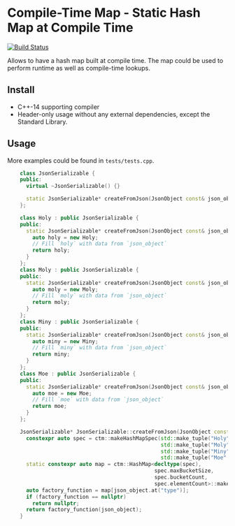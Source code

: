 # Compile-Time Map - Static Hash Map at Compile Time

[![Build Status](https://travis-ci.org/ChoppinBlockParty/ctm.svg?branch=master)](https://travis-ci.org/ChoppinBlockParty/ctm)

Allows to have a hash map built at compile time. The map could be used to perform runtime as well
as compile-time lookups.

## Install

* C++-14 supporting compiler
* Header-only usage without any external dependencies, except the Standard Library.

## Usage

More examples could be found in `tests/tests.cpp`.

```cpp
    class JsonSerializable {
    public:
      virtual ~JsonSerializable() {}

      static JsonSerializable* createFromJson(JsonObject const& json_object);
    };

    class Holy : public JsonSerializable {
    public:
      static JsonSerializable* createFromJson(JsonObject const& json_object) {
        auto holy = new Holy;
        // Fill `holy` with data from `json_object`
        return holy;
      }
    };
    class Moly : public JsonSerializable {
    public:
      static JsonSerializable* createFromJson(JsonObject const& json_object) {
        auto moly = new Moly;
        // Fill `moly` with data from `json_object`
        return moly;
      }
    };
    class Miny : public JsonSerializable {
    public:
      static JsonSerializable* createFromJson(JsonObject const& json_object) {
        auto miny = new Miny;
        // Fill `miny` with data from `json_object`
        return miny;
      }
    };
    class Moe : public JsonSerializable {
    public:
      static JsonSerializable* createFromJson(JsonObject const& json_object) {
        auto moe = new Moe;
        // Fill `moe` with data from `json_object`
        return moe;
      }
    };

    JsonSerializable* JsonSerializable::createFromJson(JsonObject const& json_object) {
      constexpr auto spec = ctm::makeHashMapSpec(std::make_tuple("Holy", &Holy::createFromJson),
                                                 std::make_tuple("Moly", &Moly::createFromJson),
                                                 std::make_tuple("Miny", &Miny::createFromJson),
                                                 std::make_tuple("Moe", &Moe::createFromJson));
      static constexpr auto map = ctm::HashMap<decltype(spec),
                                               spec.maxBucketSize,
                                               spec.bucketCount,
                                               spec.elementCount>::make(spec);
      auto factory_function = map[json_object.at("type")];
      if (factory_function == nullptr)
        return nullptr;
      return factory_function(json_object);
    }
```
